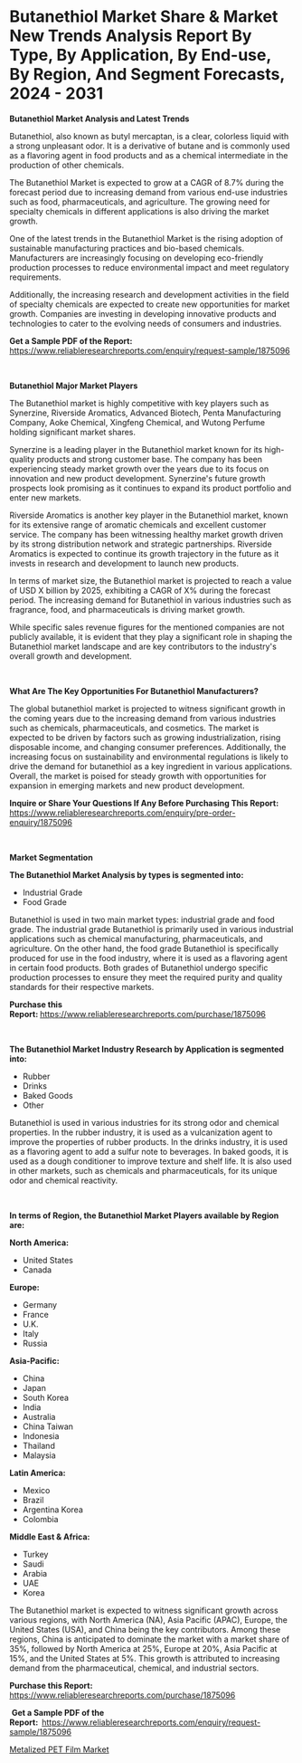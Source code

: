 <p><h1>Butanethiol Market Share & Market New Trends Analysis Report By Type, By Application, By End-use, By Region, And Segment Forecasts, 2024 - 2031</h1></p><p><strong>Butanethiol Market Analysis and Latest Trends</strong></p>
<p><p>Butanethiol, also known as butyl mercaptan, is a clear, colorless liquid with a strong unpleasant odor. It is a derivative of butane and is commonly used as a flavoring agent in food products and as a chemical intermediate in the production of other chemicals.</p><p>The Butanethiol Market is expected to grow at a CAGR of 8.7% during the forecast period due to increasing demand from various end-use industries such as food, pharmaceuticals, and agriculture. The growing need for specialty chemicals in different applications is also driving the market growth.</p><p>One of the latest trends in the Butanethiol Market is the rising adoption of sustainable manufacturing practices and bio-based chemicals. Manufacturers are increasingly focusing on developing eco-friendly production processes to reduce environmental impact and meet regulatory requirements.</p><p>Additionally, the increasing research and development activities in the field of specialty chemicals are expected to create new opportunities for market growth. Companies are investing in developing innovative products and technologies to cater to the evolving needs of consumers and industries.</p></p>
<p><strong>Get a Sample PDF of the Report:&nbsp;</strong> <a href="https://www.reliableresearchreports.com/enquiry/request-sample/1875096">https://www.reliableresearchreports.com/enquiry/request-sample/1875096</a></p>
<p>&nbsp;</p>
<p><strong>Butanethiol Major Market Players</strong></p>
<p><p>The Butanethiol market is highly competitive with key players such as Synerzine, Riverside Aromatics, Advanced Biotech, Penta Manufacturing Company, Aoke Chemical, Xingfeng Chemical, and Wutong Perfume holding significant market shares. </p><p>Synerzine is a leading player in the Butanethiol market known for its high-quality products and strong customer base. The company has been experiencing steady market growth over the years due to its focus on innovation and new product development. Synerzine's future growth prospects look promising as it continues to expand its product portfolio and enter new markets.</p><p>Riverside Aromatics is another key player in the Butanethiol market, known for its extensive range of aromatic chemicals and excellent customer service. The company has been witnessing healthy market growth driven by its strong distribution network and strategic partnerships. Riverside Aromatics is expected to continue its growth trajectory in the future as it invests in research and development to launch new products.</p><p>In terms of market size, the Butanethiol market is projected to reach a value of USD X billion by 2025, exhibiting a CAGR of X% during the forecast period. The increasing demand for Butanethiol in various industries such as fragrance, food, and pharmaceuticals is driving market growth.</p><p>While specific sales revenue figures for the mentioned companies are not publicly available, it is evident that they play a significant role in shaping the Butanethiol market landscape and are key contributors to the industry's overall growth and development.</p></p>
<p>&nbsp;</p>
<p><strong>What Are The Key Opportunities For Butanethiol Manufacturers?</strong></p>
<p><p>The global butanethiol market is projected to witness significant growth in the coming years due to the increasing demand from various industries such as chemicals, pharmaceuticals, and cosmetics. The market is expected to be driven by factors such as growing industrialization, rising disposable income, and changing consumer preferences. Additionally, the increasing focus on sustainability and environmental regulations is likely to drive the demand for butanethiol as a key ingredient in various applications. Overall, the market is poised for steady growth with opportunities for expansion in emerging markets and new product development.</p></p>
<p><strong>Inquire or Share Your Questions If Any Before Purchasing This Report:</strong> <a href="https://www.reliableresearchreports.com/enquiry/pre-order-enquiry/1875096">https://www.reliableresearchreports.com/enquiry/pre-order-enquiry/1875096</a></p>
<p>&nbsp;</p>
<p><strong>Market Segmentation</strong></p>
<p><strong>The Butanethiol Market Analysis by types is segmented into:</strong></p>
<p><ul><li>Industrial Grade</li><li>Food Grade</li></ul></p>
<p><p>Butanethiol is used in two main market types: industrial grade and food grade. The industrial grade Butanethiol is primarily used in various industrial applications such as chemical manufacturing, pharmaceuticals, and agriculture. On the other hand, the food grade Butanethiol is specifically produced for use in the food industry, where it is used as a flavoring agent in certain food products. Both grades of Butanethiol undergo specific production processes to ensure they meet the required purity and quality standards for their respective markets.</p></p>
<p><strong>Purchase this Report:&nbsp;</strong><a href="https://www.reliableresearchreports.com/purchase/1875096">https://www.reliableresearchreports.com/purchase/1875096</a></p>
<p>&nbsp;</p>
<p><strong>The Butanethiol Market Industry Research by Application is segmented into:</strong></p>
<p><ul><li>Rubber</li><li>Drinks</li><li>Baked Goods</li><li>Other</li></ul></p>
<p><p>Butanethiol is used in various industries for its strong odor and chemical properties. In the rubber industry, it is used as a vulcanization agent to improve the properties of rubber products. In the drinks industry, it is used as a flavoring agent to add a sulfur note to beverages. In baked goods, it is used as a dough conditioner to improve texture and shelf life. It is also used in other markets, such as chemicals and pharmaceuticals, for its unique odor and chemical reactivity.</p></p>
<p>&nbsp;</p>
<p><strong>In terms of Region, the Butanethiol Market Players available by Region are:</strong></p>
<p>
    <p> <strong> North America: </strong>
        <ul>
            <li>United States</li>
            <li>Canada</li>
        </ul>
        </p> 
    <p> <strong> Europe: </strong>
        <ul>
            <li>Germany</li>
            <li>France</li>
            <li>U.K.</li>
            <li>Italy</li>
            <li>Russia</li>
        </ul>
        </p> 
    <p> <strong> Asia-Pacific: </strong>
        <ul>
            <li>China</li>
            <li>Japan</li>
            <li>South Korea</li>
            <li>India</li>
            <li>Australia</li>
            <li>China Taiwan</li>
            <li>Indonesia</li>
            <li>Thailand</li>
            <li>Malaysia</li>
        </ul>
        </p> 
    <p> <strong> Latin America: </strong>
        <ul>
            <li>Mexico</li>
            <li>Brazil</li>
            <li>Argentina Korea</li>
            <li>Colombia</li>
        </ul>
        </p> 
    <p> <strong> Middle East & Africa: </strong>
        <ul>
            <li>Turkey</li>
            <li>Saudi</li>
            <li>Arabia</li>
            <li>UAE</li>
            <li>Korea</li>
        </ul>
    </p>
    </p>
<p><p>The Butanethiol market is expected to witness significant growth across various regions, with North America (NA), Asia Pacific (APAC), Europe, the United States (USA), and China being the key contributors. Among these regions, China is anticipated to dominate the market with a market share of 35%, followed by North America at 25%, Europe at 20%, Asia Pacific at 15%, and the United States at 5%. This growth is attributed to increasing demand from the pharmaceutical, chemical, and industrial sectors.</p></p>
<p><strong>Purchase this Report: </strong><a href="https://www.reliableresearchreports.com/purchase/1875096">https://www.reliableresearchreports.com/purchase/1875096</a></p>
<p>&nbsp;<strong>Get a Sample PDF of the Report:&nbsp;&nbsp;</strong><a href="https://www.reliableresearchreports.com/enquiry/request-sample/1875096">https://www.reliableresearchreports.com/enquiry/request-sample/1875096</a></p>
<p><strong></strong></p>
<p><p><a href="https://meowing-lemming-dd3.notion.site/Metalized-PET-Film-Market-Size-Share-Trends-Analysis-Report-By-Material-By-Type-By-End-user-By-79489009a4e24efb984824c349dcb517">Metalized PET Film Market</a></p></p>